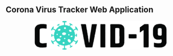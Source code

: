 ## Corona Virus Tracker Web Application
<p align="center">

  <img src='./src/images/image.png' width="350" alt="accessibility text">
</p>